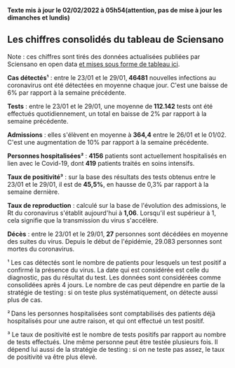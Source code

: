 <strong>Texte mis à jour le 02/02/2022 à 05h54(attention, pas de mise à jour les dimanches et lundis)</strong><h2>Les chiffres consolidés du tableau de Sciensano</h2><p>Note : ces chiffres sont tirés des données actualisées publiées par Sciensano en open data <a href='https://datastudio.google.com/embed/u/0/reporting/c14a5cfc-cab7-4812-848c-0369173148ab/page/ZwmOB_blank'>et mises sous forme de tableau ici</a>.<p><strong>Cas détectés¹</strong> : entre le 23/01 et le 29/01,<strong> 46481</strong> nouvelles infections au coronavirus ont été détectées en moyenne chaque jour. C'est une baisse de 6% par rapport à la semaine précédente.<p><strong>Tests</strong> : entre le 23/01 et le 29/01, une moyenne de<strong> 112.142</strong> tests ont été effectués quotidiennement, un total en baisse de 2% par rapport à la semaine précédente.<p><strong>Admissions</strong> : elles s'élèvent en moyenne à <strong> 364,4</strong> entre le 26/01 et le 01/02. C'est une augmentation de 10% par rapport à la semaine précédente.<p><strong>Personnes hospitalisées²</strong> : <strong>4156</strong> patients sont actuellement hospitalisés en lien avec le Covid-19, dont <strong>419</strong> patients traités en soins intensifs.<p><strong>Taux de positivité³</strong> : sur la base des résultats des tests obtenus entre le 23/01 et le 29/01, il est de <strong>45,5%</strong>, en hausse de 0,3% par rapport à la semaine dernière.<p><strong>Taux de reproduction</strong> : calculé sur la base de l'évolution des admissions, le Rt du coronavirus s'établit aujourd'hui à <strong>1,06</strong>. Lorsqu'il est supérieur à 1, cela signifie que la transmission du virus s'accélère.<p><strong>Décès</strong> : entre le 23/01 et le 29/01,<strong> 27</strong> personnes sont décédées en moyenne des suites du virus. Depuis le début de l'épidémie, 29.083 personnes sont mortes du coronavirus.<p>¹ Les cas détectés sont le nombre de patients pour lesquels un test positif a confirmé la présence du virus. La date qui est considérée est celle du diagnostic, pas du résultat du test. Les données sont considérées comme consolidées après 4 jours. Le nombre de cas peut dépendre en partie de la stratégie de testing : si on teste plus systématiquement, on détecte aussi plus de cas.<p>² Dans les personnes hospitalisées sont comptabilisés des patients déjà hospitalisés pour une autre raison, et qui ont effectué un test positif.<p>³ Le taux de positivité est le nombre de tests positifs par rapport au nombre de tests effectués. Une même personne peut être testée plusieurs fois. Il dépend lui aussi de la stratégie de testing : si on ne teste pas assez, le taux de positivité va être plus élevé.